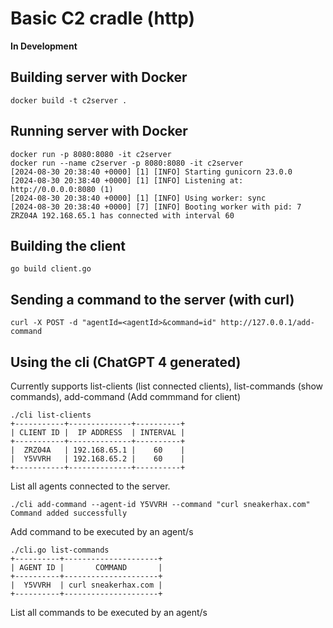 # Basic C2 cradle (http)

**In Development**

## Building server with Docker

```
docker build -t c2server .
```

## Running server with Docker

```
docker run -p 8080:8080 -it c2server
docker run --name c2server -p 8080:8080 -it c2server
[2024-08-30 20:38:40 +0000] [1] [INFO] Starting gunicorn 23.0.0
[2024-08-30 20:38:40 +0000] [1] [INFO] Listening at: http://0.0.0.0:8080 (1)
[2024-08-30 20:38:40 +0000] [1] [INFO] Using worker: sync
[2024-08-30 20:38:40 +0000] [7] [INFO] Booting worker with pid: 7
ZRZ04A 192.168.65.1 has connected with interval 60
```

## Building the client

```
go build client.go
```

## Sending a command to the server (with curl)

```
curl -X POST -d "agentId=<agentId>&command=id" http://127.0.0.1/add-command
```

## Using the cli (ChatGPT 4 generated)

Currently supports list-clients (list connected clients), list-commands (show commands), add-command (Add commmand for client)

```
./cli list-clients
+-----------+--------------+----------+
| CLIENT ID |  IP ADDRESS  | INTERVAL |
+-----------+--------------+----------+
|  ZRZ04A   | 192.168.65.1 |    60    |
|  Y5VVRH   | 192.168.65.2 |    60    |
+-----------+--------------+----------+
```

List all agents connected to the server. 

```
./cli add-command --agent-id Y5VVRH --command "curl sneakerhax.com"
Command added successfully
```

Add command to be executed by an agent/s

```
./cli.go list-commands                                               
+----------+---------------------+
| AGENT ID |       COMMAND       |
+----------+---------------------+
|  Y5VVRH  | curl sneakerhax.com |
+----------+---------------------+
```

List all commands to be executed by an agent/s
